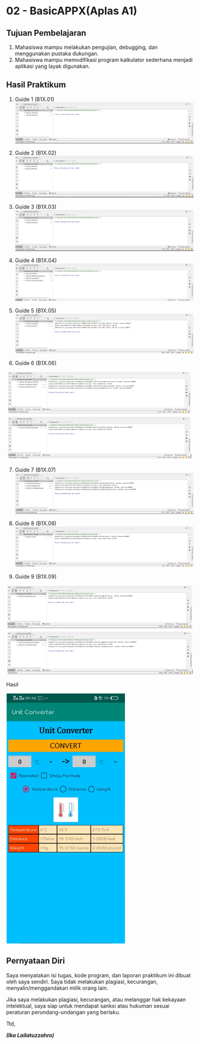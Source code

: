 # 02 - BasicAPPX(Aplas A1)

## Tujuan Pembelajaran

1. Mahasiswa mampu melakukan pengujian, debugging, dan menggunakan pustaka dukungan. 
2. Mahasiswa mampu memodifikasi program kalkulator sederhana menjadi aplikasi yang layak digunakan.

## Hasil Praktikum

1. Guide 1 (B1X.01)
![contoh gambar](img/B11.PNG)

2. Guide  2 (B1X.02)
![contoh gambar](img/B12.PNG)

3. Guide  3 (B1X.03)
![contoh gambar](img/B13.PNG)

4. Guide  4 (B1X.04)
![contoh gambar](img/B14.PNG)

5. Guide  5 (B1X.05)
![contoh gambar](img/B15.PNG)

6. Guide  6 (B1X.06)

![contoh gambar](img/B16.PNG)

7. Guide  7 (B1X.07)
![contoh gambar](img/B17.PNG)

8. Guide  8 (B1X.08)
![contoh gambar](img/B18.PNG)

9. Guide  9 (B1X.09)

![contoh gambar](img/B19.PNG)

Hasil

![contoh gambar](img/Hasil.PNG)

## Pernyataan Diri

Saya menyatakan isi tugas, kode program, dan laporan praktikum ini dibuat oleh saya sendiri. Saya tidak melakukan plagiasi, kecurangan, menyalin/menggandakan milik orang lain.

Jika saya melakukan plagiasi, kecurangan, atau melanggar hak kekayaan intelektual, saya siap untuk mendapat sanksi atau hukuman sesuai peraturan perundang-undangan yang berlaku.

Ttd,

***(Ika Lailatuzzahro)*** 